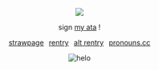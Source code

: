 </p>

<div align="center">

![](https://komarev.com/ghpvc/?username=beaverhollow&label=survivors&style=flat-square&color=272727&base=23264)

</div>

<div align="center">
  
sign
[my ata](https://adminvirus.atabook.org/) !


 [strawpage](https://boytreat.straw.page/)⠀[rentry](https://rentry.co/boytreat)⠀[alt rentry](https://rentry.co/fret)⠀[pronouns.cc](https://pronouns.cc/@adminvirus) 

</div>

<div align="center">

![helo](https://files.catbox.moe/zzi81f.png)

</div>


